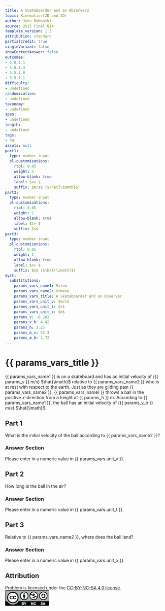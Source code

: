 ```yaml
---
title: A Skateboarder and an Observer2
topic: Kinematics(2D and 3D)
author: Jake Bobowski
source: 2015 Final Q14
template_version: 1.3
attribution: standard
partialCredit: true
singleVariant: false
showCorrectAnswer: false
outcomes:
- 5.8.1.1
- 5.8.1.3
- 5.5.1.0
- 5.5.1.1
difficulty:
- undefined
randomization:
- undefined
taxonomy:
- undefined
span:
- undefined
length:
- undefined
tags:
- PW
assets: null
part1:
  type: number-input
  pl-customizations:
    rtol: 0.05
    weight: 1
    allow-blank: true
    label: $v= $
    suffix: $m/s$ ($\hat{\imath}$)
part2:
  type: number-input
  pl-customizations:
    rtol: 0.05
    weight: 1
    allow-blank: true
    label: $t= $
    suffix: $s$
part3:
  type: number-input
  pl-customizations:
    rtol: 0.05
    weight: 1
    allow-blank: true
    label: $x= $
    suffix: $m$ ($\hat{\imath}$)
myst:
  substitutions:
    params_vars_name1: Mateo
    params_vars_name2: Ximena
    params_vars_title: A Skateboarder and an Observer
    params_vars_unit_v: $m/s$
    params_vars_unit_t: $s$
    params_vars_unit_x: $m$
    params_v: -0.282
    params_v_b: 4.42
    params_h: 3.25
    params_m_s: 93.3
    params_m_b: 2.72
---
```

# {{ params_vars_title }}
{{ params_vars_name1 }}  is  on  a  skateboard  and  has  an  initial  velocity  of  ({{ params_v }} $m/s$) $\hat{\imath}$ relative  to  {{ params_vars_name2 }}  who  is at rest with respect to the earth.  Just as they are gliding past {{ params_vars_name2 }},  {{ params_vars_name1 }} throws a ball in the positive $x$-direction from a height of {{ params_h }} m.  According to {{ params_vars_name1 }}, the ball has an initial velocity of ({{ params_v_b }} $m/s$) $\hat{\imath}$.

## Part 1

What is the initial velocity of the ball according to {{ params_vars_name2 }}?

### Answer Section

Please enter in a numeric value in {{ params_vars.unit_v }}.

## Part 2

How long is the ball in the air?

### Answer Section

Please enter in a numeric value in {{ params_vars.unit_t }}.

## Part 3

Relative to {{ params_vars_name2 }}, where does the ball land?

### Answer Section

Please enter in a numeric value in {{ params_vars.unit_x }}.

## Attribution

Problem is licensed under the [CC-BY-NC-SA 4.0 license](https://creativecommons.org/licenses/by-nc-sa/4.0/).<br> ![The Creative Commons 4.0 license requiring attribution-BY, non-commercial-NC, and share-alike-SA license.](https://raw.githubusercontent.com/firasm/bits/master/by-nc-sa.png)